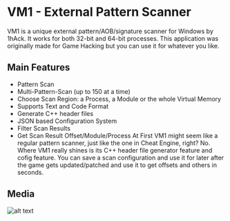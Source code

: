 # VM1 - External Pattern Scanner
VM1 is a unique external pattern/AOB/signature scanner for Windows by 1hAck. It works for both 32-bit and 64-bit processes. This application was originally made for Game Hacking but you can use it for whatever you like.

## Main Features
- Pattern Scan
- Multi-Pattern-Scan (up to 150 at a time)
- Choose Scan Region: a Process, a Module or the whole Virtual Memory
- Supports Text and Code Format
- Generate C++ header files
- JSON based Configuration System
- Filter Scan Results
- Get Scan Result Offset/Module/Process
At First VM1 might seem like a regular pattern scanner, just like the one in Cheat Engine, right? No. Where VM1 really shines is its C++ header file generator feature and cofig feature. You can save a scan configuration and use it for later after the game gets updated/patched and use it to get offsets and others in seconds.

## Media
![alt text](https://github.com/1hAck-0/VM1---Pattern-Scanner/blob/main/VM1%20Patter%20Scan.png?raw=true)
